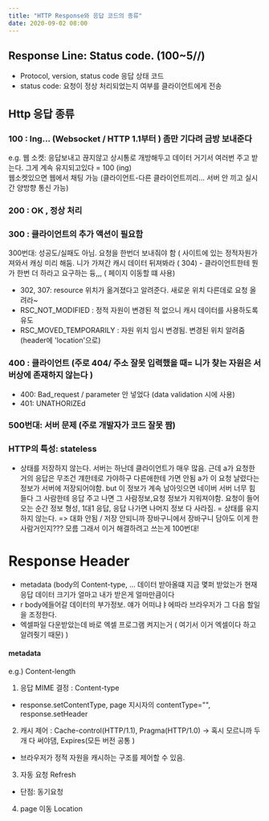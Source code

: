 ```yaml
---
title: "HTTP Response와 응답 코드의 종류"
date: 2020-09-02 08:00
---
```


## Response Line: Status code. (100~5//)

- Protocol, version, status code 응답 상태 코드
- status code: 요청이 정상 처리되었는지 여부를 클라이언트에게 전송

## Http 응답 종류

### 100 : Ing... (Websocket / HTTP 1.1부터 ) 좀만 기다려 금방 보내준다

e.g. 웹 소켓: 응답보내고 끊지않고 상시통로 개방해두고 데이터 거기서 여러번 주고 받는다. 그게 계속 유지되고있다 = 100 (ing)  
웹소켓있으면 웹에서 채팅 가능 (클라이언트-다른 클라이언트끼리... 서버 안 끼고 실시간 양방향 통신 가능)

### 200 : OK , 정상 처리

### 300 : 클라이언트의 추가 액션이 필요함

300번대: 성공도/실패도 아님. 요청을 한번더 보내줘야 함 ( 사이트에 있는 정적자원가져와서 캐싱 미리 해둠. 니가 가져간 캐시 데이터 뒤져봐라 ( 304)  - 클라이언트한테 뭔가 한번 더 하라고 요구하는 듕,,, ( 페이지 이동할 떄 사용)

- 302, 307: resource 위치가 옮겨졌다고 알려준다. 새로운 위치 다른데로 요청 올려라~
- RSC_NOT_MODIFIED : 정적 자원이 변경된 적 없으니 캐시 데이터를 사용하도록 유도
- RSC_MOVED_TEMPORARILY : 자원 위치 임시 변경됨. 변경된 위치 알려줌 (header에 'location'으로)

### 400 : 클라이언트 (주로 404/ 주소 잘못 입력했을 때= 니가 찾는 자원은 서버상에 존재하지 않는다 )

- 400: Bad_request / parameter 안 넣었다 (data validation 시에 사용)
- 401: UNATHORIZEd

### 500번대: 서버 문제 (주로 개발자가 코드 잘못 짬)

### HTTP의 특성: stateless

- 상태를 저장하지 않는다. 서버는 하난데 클라이언트가 매우 많음. 근데 a가 요청한 거의 응답은 무조건 걔한테로 가야하구 다른애한테 가면 안됨 a가 이 요청 날렸다는 정보가 서버에 저장되어야함. but 이 정보가 계속 남아잇으면 네이버 서버 너무 힘들다 그 사람한테 응답 주고 나면 그 사람정보,요청 정보가 지워져야함. 요청이 들어오는 순간 정보 형성, 1대1 응답, 응답 나가면 나머지 정보 다 사라짐.  = 상태를 유지하지 않는다. => 대화 안됨 / 저장 안되니까 장바구니에서 장바구니 담아도 이게 한 사람거인지??? 모름 그래서 이거 해결하려고 쓰는게 100번대!

# Response Header

- metadata (body의 Content-type, ... 데이터 받아올떄 지금 몇퍼 받았는가 현재 응답 데이터 크기가 얼마고 내가 받은게 얼마만큼이다
- r body에들어갈 데이터의 부가정보. 얘가 어떠냐ㅑ에따라 브라우저가 그 다음 할일을 조정한다.
- 엑셀파일 다운받았는데 바로 엑셀 프로그램 켜지는거 ( 여기서 이거 엑셀이다 하고 알려줫기 때문) )

#### metadata

e.g.)  Content-length

1. 응답 MIME 결정 : Content-type

- response.setContentType, page 지시자의 contentType="", response.setHeader

2. 캐시 제어 : Cache-control(HTTP/1.1), Pragma(HTTP/1.0) -> 혹시 모르니까 두개 다 써야댐, Expires(모든 버전 공통 )

- 브라우저가 정적 자원을 캐시하는 구조를 제어할 수 있음.

3. 자동 요청  Refresh

- 단점: 동기요청

4. page 이동  Location
